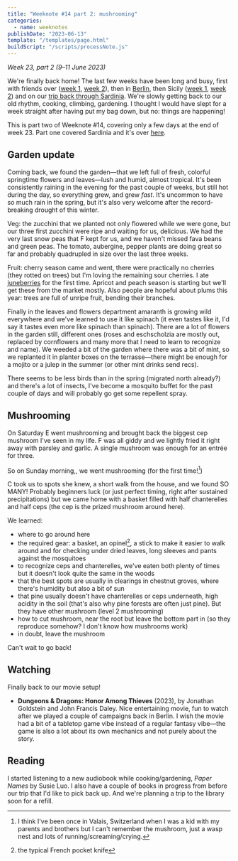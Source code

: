 ```yaml
---
title: "Weeknote #14 part 2: mushrooming"
categories:
  - name: weeknotes
publishDate: "2023-06-13"
template: "/templates/page.html"
buildScript: "/scripts/processNote.js"
---
```


_Week 23, part 2 (9–11 June 2023)_

We're finally back home! The last few weeks have been long and busy, first with friends over ([week 1](/notes/weeknote-9-a-week-of-afternoons/), [week 2](/notes/weeknote-10-a-week-of-aperos/)), then in [Berlin](/notes/weeknote-11-back-in-berlin/), then Sicily ([week 1](/notes/weeknote-12-road-trip-through-the-three-valli-of-sicily/), [week 2](/notes/weeknote-13-climbing-in-western-sicily/)) and on our [trip back through Sardinia](/notes/weeknote-14-part-1-via-a-turris-caralis/). We're slowly getting back to our old rhythm, cooking, climbing, gardening. I thought I would have slept for a week straight after having put my bag down, but no: things are happening!

This is part two of Weeknote #14, covering only a few days at the end of week 23. Part one covered Sardinia and it's over [here](/notes/weeknote-14-part-1-via-a-turris-caralis/).

## Garden update

Coming back, we found the garden—that we left full of fresh, colorful springtime flowers and leaves—lush and humid, almost tropical. It's been consistently raining in the evening for the past couple of weeks, but still hot during the day, so everything grew, and grew _fast_. It's uncommon to have so much rain in the spring, but it's also very welcome after the record-breaking drought of this winter.

Veg: the zucchini that we planted not only flowered while we were gone, but our three first zucchini were ripe and waiting for us, delicious. We had the very last snow peas that F kept for us, and we haven't missed fava beans and green peas. The tomato, aubergine, pepper plants are doing great so far and probably quadrupled in size over the last three weeks.

Fruit: cherry season came and went, there were practically no cherries (they rotted on trees) but I'm loving the remaining sour cherries. I ate [juneberries](/notes/juneberry-serviceberry-saskatoon/) for the first time. Apricot and peach season is starting but we'll get these from the market mostly. Also people are hopeful about plums this year: trees are full of unripe fruit, bending their branches.

Finally in the leaves and flowers department amaranth is growing wild everywhere and we've learned to use it like spinach (it even tastes like it, I'd say it tastes even more like spinach than spinach). There are a lot of flowers in the garden still, different ones (roses and eschscholzia are mostly out, replaced by cornflowers and many more that I need to learn to recognize and name). We weeded a bit of the garden where there was a bit of mint, so we replanted it in planter boxes on the terrasse—there might be enough for a mojito or a julep in the summer (or other mint drinks send recs).

There seems to be less birds than in the spring (migrated north already?) and there's a lot of insects, I've become a mosquito buffet for the past couple of days and will probably go get some repellent spray.

## Mushrooming

On Saturday E went mushrooming and brought back the biggest cep mushroom I've seen in my life. F was all giddy and we lightly fried it right away with parsley and garlic. A single mushroom was enough for an entrée for three.

So on Sunday morning,, we went mushrooming (for the first time![^1])

C took us to spots she knew, a short walk from the house, and we found SO MANY! Probably beginners luck (or just perfect timing, right after sustained precipitations) but we came home with a basket filled with half chanterelles and half ceps (the cep is the prized mushroom around here).

We learned:

- where to go around here
- the required gear: a basket, an opinel[^2], a stick to make it easier to walk around and for checking under dried leaves, long sleeves and pants against the mosquitoes
- to recognize ceps and chanterelles, we've eaten both plenty of times but it doesn't look quite the same in the woods
- that the best spots are usually in clearings in chestnut groves, where there's humidity but also a bit of sun
- that pine usually doesn't have chanterelles or ceps underneath, high acidity in the soil (that's also why pine forests are often just pine). But they have other mushroom (level 2 mushrooming)
- how to cut mushroom, near the root but leave the bottom part in (so they reproduce somehow? I don't know how mushrooms work)
- in doubt, leave the mushroom

Can't wait to go back!

## Watching

Finally back to our movie setup!

- **Dungeons & Dragons: Honor Among Thieves** (2023), by Jonathan Goldstein and John Francis Daley. Nice entertaining movie, fun to watch after we played a couple of campaigns back in Berlin. I wish the movie had a bit of a tabletop game vibe instead of a regular fantasy vibe—the game is also a lot about its own mechanics and not purely about the story.

## Reading

I started listening to a new audiobook while cooking/gardening, _Paper Names_ by Susie Luo. I also have a couple of books in progress from before our trip that I'd like to pick back up. And we're planning a trip to the library soon for a refill.

[^1]: I think I've been once in Valais, Switzerland when I was a kid with my parents and brothers but I can't remember the mushroom, just a wasp nest and lots of running/screaming/crying.
[^2]: the typical French pocket knife
